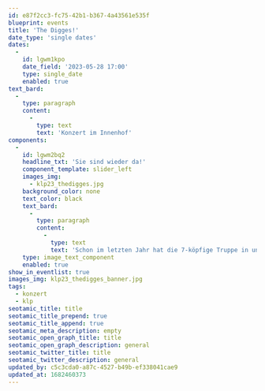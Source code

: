 ```yaml
---
id: e87f2cc3-fc75-42b1-b367-4a43561e535f
blueprint: events
title: 'The Digges!'
date_type: 'single dates'
dates:
  -
    id: lgwm1kpo
    date_field: '2023-05-28 17:00'
    type: single_date
    enabled: true
text_bard:
  -
    type: paragraph
    content:
      -
        type: text
        text: 'Konzert im Innenhof'
components:
  -
    id: lgwm2bq2
    headline_txt: 'Sie sind wieder da!'
    component_template: slider_left
    images_img:
      - klp23_thedigges.jpg
    background_color: none
    text_color: black
    text_bard:
      -
        type: paragraph
        content:
          -
            type: text
            text: 'Schon im letzten Jahr hat die 7-köpfige Truppe in unserem Hof für Stimmung gesorgt. Mit Schifferklavier, Gitarre, Cajon und immer wechselnden Stimmen am Mikrofon ziehen sie auch dieses Jahr wieder bei uns in den Hof.'
    type: image_text_component
    enabled: true
show_in_eventlist: true
images_img: klp23_thedigges_banner.jpg
tags:
  - konzert
  - klp
seotamic_title: title
seotamic_title_prepend: true
seotamic_title_append: true
seotamic_meta_description: empty
seotamic_open_graph_title: title
seotamic_open_graph_description: general
seotamic_twitter_title: title
seotamic_twitter_description: general
updated_by: c5c3cda0-a87c-4527-b49b-ef338041cae9
updated_at: 1682460373
---
```

